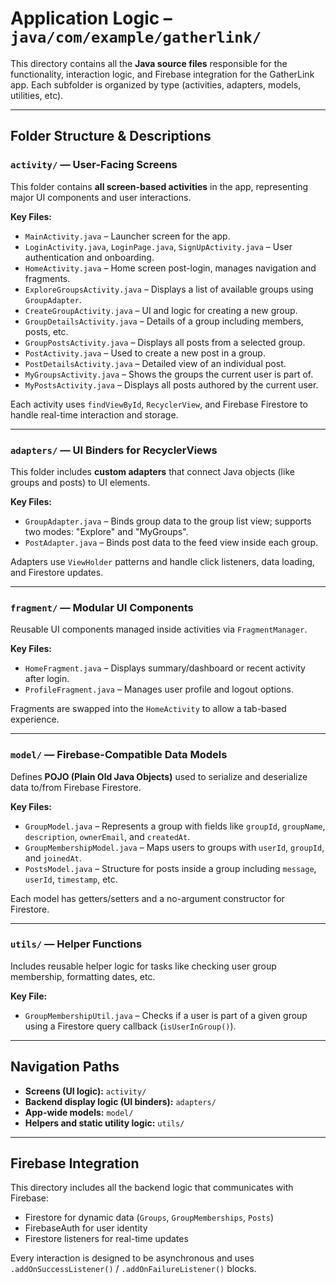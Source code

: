 # Application Logic – `java/com/example/gatherlink/`

This directory contains all the **Java source files** responsible for the functionality, interaction logic, and Firebase integration for the GatherLink app. Each subfolder is organized by type (activities, adapters, models, utilities, etc).

---

## Folder Structure & Descriptions

### `activity/` — User-Facing Screens

This folder contains **all screen-based activities** in the app, representing major UI components and user interactions.

**Key Files:**

- `MainActivity.java` – Launcher screen for the app.
- `LoginActivity.java`, `LoginPage.java`, `SignUpActivity.java` – User authentication and onboarding.
- `HomeActivity.java` – Home screen post-login, manages navigation and fragments.
- `ExploreGroupsActivity.java` – Displays a list of available groups using `GroupAdapter`.
- `CreateGroupActivity.java` – UI and logic for creating a new group.
- `GroupDetailsActivity.java` – Details of a group including members, posts, etc.
- `GroupPostsActivity.java` – Displays all posts from a selected group.
- `PostActivity.java` – Used to create a new post in a group.
- `PostDetailsActivity.java` – Detailed view of an individual post.
- `MyGroupsActivity.java` – Shows the groups the current user is part of.
- `MyPostsActivity.java` – Displays all posts authored by the current user.

Each activity uses `findViewById`, `RecyclerView`, and Firebase Firestore to handle real-time interaction and storage.


---

### `adapters/` — UI Binders for RecyclerViews

This folder includes **custom adapters** that connect Java objects (like groups and posts) to UI elements.

**Key Files:**

- `GroupAdapter.java` – Binds group data to the group list view; supports two modes: "Explore" and "MyGroups".
- `PostAdapter.java` – Binds post data to the feed view inside each group.

Adapters use `ViewHolder` patterns and handle click listeners, data loading, and Firestore updates.

---

### `fragment/` — Modular UI Components

Reusable UI components managed inside activities via `FragmentManager`.

**Key Files:**

- `HomeFragment.java` – Displays summary/dashboard or recent activity after login.
- `ProfileFragment.java` – Manages user profile and logout options.

Fragments are swapped into the `HomeActivity` to allow a tab-based experience.

---

### `model/` — Firebase-Compatible Data Models

Defines **POJO (Plain Old Java Objects)** used to serialize and deserialize data to/from Firebase Firestore.

**Key Files:**

- `GroupModel.java` – Represents a group with fields like `groupId`, `groupName`, `description`, `ownerEmail`, and `createdAt`.
- `GroupMembershipModel.java` – Maps users to groups with `userId`, `groupId`, and `joinedAt`.
- `PostsModel.java` – Structure for posts inside a group including `message`, `userId`, `timestamp`, etc.

Each model has getters/setters and a no-argument constructor for Firestore.


---

### `utils/` — Helper Functions

Includes reusable helper logic for tasks like checking user group membership, formatting dates, etc.

**Key File:**

- `GroupMembershipUtil.java` – Checks if a user is part of a given group using a Firestore query callback (`isUserInGroup()`).

---

## Navigation Paths

- **Screens (UI logic):** `activity/`
- **Backend display logic (UI binders):** `adapters/`
- **App-wide models:** `model/`
- **Helpers and static utility logic:** `utils/`

---

## Firebase Integration

This directory includes all the backend logic that communicates with Firebase:

- Firestore for dynamic data (`Groups`, `GroupMemberships`, `Posts`)
- FirebaseAuth for user identity
- Firestore listeners for real-time updates

Every interaction is designed to be asynchronous and uses `.addOnSuccessListener()` / `.addOnFailureListener()` blocks.
